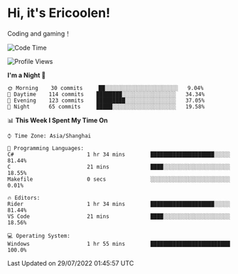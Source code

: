 # Hi, it's Ericoolen!
Coding and gaming！

<!--START_SECTION:waka-->
![Code Time](http://img.shields.io/badge/Code%20Time-341%20hrs%2014%20mins-blue)

![Profile Views](http://img.shields.io/badge/Profile%20Views-3-blue)

**I'm a Night 🦉** 

```text
🌞 Morning    30 commits     ██░░░░░░░░░░░░░░░░░░░░░░░   9.04% 
🌆 Daytime    114 commits    ████████░░░░░░░░░░░░░░░░░   34.34% 
🌃 Evening    123 commits    █████████░░░░░░░░░░░░░░░░   37.05% 
🌙 Night      65 commits     █████░░░░░░░░░░░░░░░░░░░░   19.58%

```


📊 **This Week I Spent My Time On** 

```text
⌚︎ Time Zone: Asia/Shanghai

💬 Programming Languages: 
C#                       1 hr 34 mins        ████████████████████░░░░░   81.44% 
C                        21 mins             ████░░░░░░░░░░░░░░░░░░░░░   18.55% 
Makefile                 0 secs              ░░░░░░░░░░░░░░░░░░░░░░░░░   0.01%

🔥 Editors: 
Rider                    1 hr 34 mins        ████████████████████░░░░░   81.44% 
VS Code                  21 mins             ████░░░░░░░░░░░░░░░░░░░░░   18.56%

💻 Operating System: 
Windows                  1 hr 55 mins        █████████████████████████   100.0%

```


 Last Updated on 29/07/2022 01:45:57 UTC
<!--END_SECTION:waka-->

